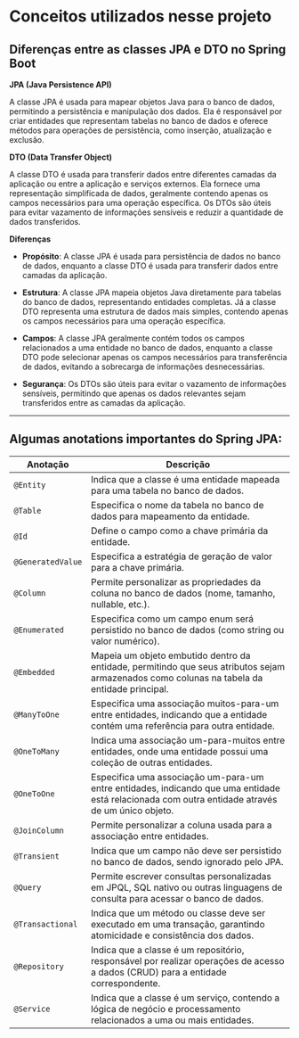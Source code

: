 # Conceitos utilizados nesse projeto

## Diferenças entre as classes JPA e DTO no Spring Boot

**JPA (Java Persistence API)**

A classe JPA é usada para mapear objetos Java para o banco de dados, permitindo a persistência e manipulação dos dados. Ela é responsável por criar entidades que representam tabelas no banco de dados e oferece métodos para operações de persistência, como inserção, atualização e exclusão.

**DTO (Data Transfer Object)**

A classe DTO é usada para transferir dados entre diferentes camadas da aplicação ou entre a aplicação e serviços externos. Ela fornece uma representação simplificada de dados, geralmente contendo apenas os campos necessários para uma operação específica. Os DTOs são úteis para evitar vazamento de informações sensíveis e reduzir a quantidade de dados transferidos.

**Diferenças**

- **Propósito**: A classe JPA é usada para persistência de dados no banco de dados, enquanto a classe DTO é usada para transferir dados entre camadas da aplicação.

- **Estrutura**: A classe JPA mapeia objetos Java diretamente para tabelas do banco de dados, representando entidades completas. Já a classe DTO representa uma estrutura de dados mais simples, contendo apenas os campos necessários para uma operação específica.

- **Campos**: A classe JPA geralmente contém todos os campos relacionados a uma entidade no banco de dados, enquanto a classe DTO pode selecionar apenas os campos necessários para transferência de dados, evitando a sobrecarga de informações desnecessárias.

- **Segurança**: Os DTOs são úteis para evitar o vazamento de informações sensíveis, permitindo que apenas os dados relevantes sejam transferidos entre as camadas da aplicação.

---

## Algumas anotations importantes do Spring JPA:

| Anotação                      | Descrição                                                                                                                                                     |
|-------------------------------|---------------------------------------------------------------------------------------------------------------------------------------------------------------|
| `@Entity`                     | Indica que a classe é uma entidade mapeada para uma tabela no banco de dados.                                                                                 |
| `@Table`                      | Especifica o nome da tabela no banco de dados para mapeamento da entidade.                                                                                     |
| `@Id`                         | Define o campo como a chave primária da entidade.                                                                                                              |
| `@GeneratedValue`            | Especifica a estratégia de geração de valor para a chave primária.                                                                                             |
| `@Column`                     | Permite personalizar as propriedades da coluna no banco de dados (nome, tamanho, nullable, etc.).                                                             |
| `@Enumerated`                 | Especifica como um campo enum será persistido no banco de dados (como string ou valor numérico).                                                               |
| `@Embedded`                   | Mapeia um objeto embutido dentro da entidade, permitindo que seus atributos sejam armazenados como colunas na tabela da entidade principal.                     |
| `@ManyToOne`                  | Especifica uma associação muitos-para-um entre entidades, indicando que a entidade contém uma referência para outra entidade.                                 |
| `@OneToMany`                  | Indica uma associação um-para-muitos entre entidades, onde uma entidade possui uma coleção de outras entidades.                                               |
| `@OneToOne`                   | Especifica uma associação um-para-um entre entidades, indicando que uma entidade está relacionada com outra entidade através de um único objeto.              |
| `@JoinColumn`                 | Permite personalizar a coluna usada para a associação entre entidades.                                                                                         |
| `@Transient`                  | Indica que um campo não deve ser persistido no banco de dados, sendo ignorado pelo JPA.                                                                       |
| `@Query`                      | Permite escrever consultas personalizadas em JPQL, SQL nativo ou outras linguagens de consulta para acessar o banco de dados.                                |
| `@Transactional`              | Indica que um método ou classe deve ser executado em uma transação, garantindo atomicidade e consistência dos dados.                                          |
| `@Repository`                 | Indica que a classe é um repositório, responsável por realizar operações de acesso a dados (CRUD) para a entidade correspondente.                              |
| `@Service`                    | Indica que a classe é um serviço, contendo a lógica de negócio e processamento relacionados a uma ou mais entidades.                                          |


